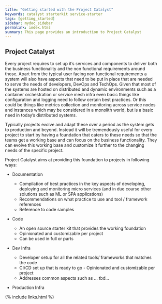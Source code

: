 ```yaml
---
title: "Getting started with the Project Catalyst"
keywords: catalyst starterkit service-starter
tags: [getting_started]
sidebar: mydoc_sidebar
permalink: index.html
summary: This page provides an introduction to Project Catalyst
---
```



## Project Catalyst

Every project requires to set up it’s services and components to deliver both the business functionality and the non functional requirements around those. Apart from the typical user facing non functional requirements a system will also have aspects that need to be put in place that are needed to serve the needs of developers, DevOps and TechOps. Given that most of the systems are hosted on distributed and dynamic environments such as a container orchestration or service mesh infra even basic things like configuration and logging need to follow certain best practices. Or this could be things like metrics collection and monitoring across service nodes and instances which may be considered in a monolith world, but is a basic need in today’s distributed systems. 

Typically projects evolve and adapt these over a period as the system gets to production and beyond. Instead it will be tremendously useful for every project to start by having a foundation that caters to these needs so that the teams get a working base and can focus on the business functionality. They can evolve this working base and customize it further to the changing needs of the specific project.

Project Catalyst aims at providing this foundation to projects in following ways:
* Documentation
  * Compilation of best practices in the key aspects of developing, deploying and monitoring micro services (and in due course other solutions such as ML or SPA applications)
  * Recommendations on what practice to use and tool / framework references
  * Reference to code samples

* Code
  * An open source starter kit that provides the working foundation
  * Opinionated and customizable per project
  * Can be used in full or parts

* Dev Infra
  * Developer setup for all the related tools/ frameworks that matches the code
  * CI/CD  set up that is ready to go - Opinionated and customizable per project
  * Addresses common aspects such as ... tbd...

* Production Infra

{% include links.html %}
